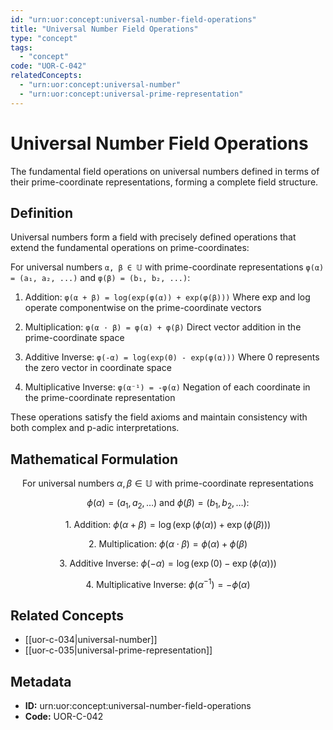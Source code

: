 ```yaml
---
id: "urn:uor:concept:universal-number-field-operations"
title: "Universal Number Field Operations"
type: "concept"
tags:
  - "concept"
code: "UOR-C-042"
relatedConcepts:
  - "urn:uor:concept:universal-number"
  - "urn:uor:concept:universal-prime-representation"
---
```


# Universal Number Field Operations

The fundamental field operations on universal numbers defined in terms of their prime-coordinate representations, forming a complete field structure.

## Definition

Universal numbers form a field with precisely defined operations that extend the fundamental operations on prime-coordinates:

For universal numbers `α, β ∈ 𝕌` with prime-coordinate representations `φ(α) = (a₁, a₂, ...)` and `φ(β) = (b₁, b₂, ...)`:

1. Addition: `φ(α + β) = log(exp(φ(α)) + exp(φ(β)))`
   Where exp and log operate componentwise on the prime-coordinate vectors

2. Multiplication: `φ(α · β) = φ(α) + φ(β)`
   Direct vector addition in the prime-coordinate space

3. Additive Inverse: `φ(-α) = log(exp(0) - exp(φ(α)))`
   Where 0 represents the zero vector in coordinate space

4. Multiplicative Inverse: `φ(α⁻¹) = -φ(α)`
   Negation of each coordinate in the prime-coordinate representation

These operations satisfy the field axioms and maintain consistency with both complex and p-adic interpretations.

## Mathematical Formulation

$$
\text{For universal numbers } \alpha, \beta \in \mathbb{U} \text{ with prime-coordinate representations}
$$

$$
\phi(\alpha) = (a_1, a_2, \ldots) \text{ and } \phi(\beta) = (b_1, b_2, \ldots):
$$

$$
\text{1. Addition: } \phi(\alpha + \beta) = \log(\exp(\phi(\alpha)) + \exp(\phi(\beta)))
$$

$$
\text{2. Multiplication: } \phi(\alpha \cdot \beta) = \phi(\alpha) + \phi(\beta)
$$

$$
\text{3. Additive Inverse: } \phi(-\alpha) = \log(\exp(0) - \exp(\phi(\alpha)))
$$

$$
\text{4. Multiplicative Inverse: } \phi(\alpha^{-1}) = -\phi(\alpha)
$$

## Related Concepts

- [[uor-c-034|universal-number]]
- [[uor-c-035|universal-prime-representation]]

## Metadata

- **ID:** urn:uor:concept:universal-number-field-operations
- **Code:** UOR-C-042
